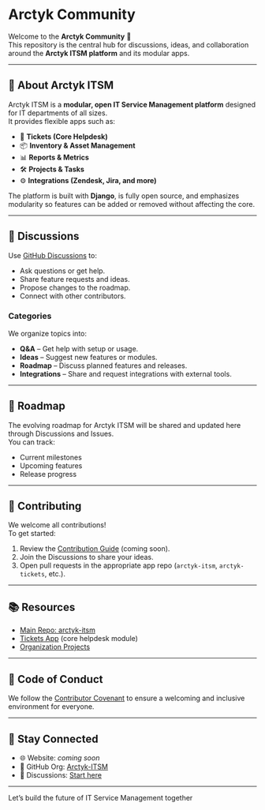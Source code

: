 # Arctyk Community

Welcome to the **Arctyk Community** 👋  
This repository is the central hub for discussions, ideas, and collaboration around the **Arctyk ITSM platform** and its modular apps.

---

## 🚀 About Arctyk ITSM
Arctyk ITSM is a **modular, open IT Service Management platform** designed for IT departments of all sizes.  
It provides flexible apps such as:
- 🎫 **Tickets (Core Helpdesk)**
- 📦 **Inventory & Asset Management**
- 📊 **Reports & Metrics**
- 🛠️ **Projects & Tasks**
- ⚙️ **Integrations (Zendesk, Jira, and more)**

The platform is built with **Django**, is fully open source, and emphasizes modularity so features can be added or removed without affecting the core.

---

## 💬 Discussions
Use [GitHub Discussions](https://github.com/Arctyk-ITSM/community/discussions) to:
- Ask questions or get help.
- Share feature requests and ideas.
- Propose changes to the roadmap.
- Connect with other contributors.

### Categories
We organize topics into:
- **Q&A** – Get help with setup or usage.
- **Ideas** – Suggest new features or modules.
- **Roadmap** – Discuss planned features and releases.
- **Integrations** – Share and request integrations with external tools.

---

## 📅 Roadmap
The evolving roadmap for Arctyk ITSM will be shared and updated here through Discussions and Issues.  
You can track:
- Current milestones
- Upcoming features
- Release progress

---

## 🤝 Contributing
We welcome all contributions!  
To get started:
1. Review the [Contribution Guide](CONTRIBUTING.md) (coming soon).
2. Join the Discussions to share your ideas.
3. Open pull requests in the appropriate app repo (`arctyk-itsm`, `arctyk-tickets`, etc.).

---

## 📚 Resources
- [Main Repo: arctyk-itsm](https://github.com/Arctyk-ITSM/arctyk-itsm)
- [Tickets App](https://github.com/Arctyk-ITSM/arctyk-tickets) (core helpdesk module)
- [Organization Projects](https://github.com/orgs/Arctyk-ITSM/projects)

---

## 🧭 Code of Conduct
We follow the [Contributor Covenant](https://www.contributor-covenant.org/) to ensure a welcoming and inclusive environment for everyone.

---

## 📢 Stay Connected
- 🌐 Website: *coming soon*
- 🐙 GitHub Org: [Arctyk-ITSM](https://github.com/Arctyk-ITSM)
- 💬 Discussions: [Start here](https://github.com/Arctyk-ITSM/community/discussions)

---

Let’s build the future of IT Service Management together
